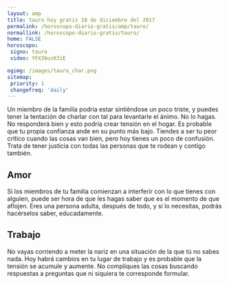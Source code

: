 ```yaml
---
layout: amp
title: tauro hoy gratis 18 de diciembre del 2017 
permalink: /horoscopo-diario-gratis/amp/tauro/
normallink: /horoscopo-diario-gratis/tauro/
home: FALSE
horoscopo:
 signo: tauro
 video: YFX36ucK3iE

ogimg: /images/tauro_char.png
sitemap:
 priority: 1
 changefreq: 'daily'
---
```



Un miembro de la familia podría estar sintiéndose un poco triste, y puedes tener la tentación de charlar con tal para levantarle el ánimo. No lo hagas. No responderá bien y esto podría crear tensión en el hogar. Es probable que tu propia confianza ande en su punto más bajo. Tiendes a ser tu peor crítico cuando las cosas van bien, pero hoy tienes un poco de confusión. Trata de tener justicia con todas las personas que te rodean y contigo también.

## Amor

Si los miembros de tu familia comienzan a interferir con lo que tienes con alguien, puede ser hora de que les hagas saber que es el momento de que aflojen. Eres una persona adulta, después de todo, y si lo necesitas, podrás hacérselos saber, educadamente.

## Trabajo

No vayas corriendo a meter la nariz en una situación de la que tú no sabes nada. Hoy habrá cambios en tu lugar de trabajo y es probable que la tensión se acumule y aumente. No compliques las cosas buscando respuestas a preguntas que ni siquiera te corresponde formular.